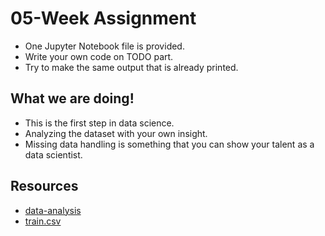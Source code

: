 # 05-Week Assignment
  * One Jupyter Notebook file is provided.
  * Write your own code on TODO part.
  * Try to make the same output that is already printed.
  
## What we are doing!
  * This is the first step in data science.
  * Analyzing the dataset with your own insight.
  * Missing data handling is something that you can show your talent as a data scientist.

## Resources
  * [data-analysis](data-analysis.ipynb)
  * [train.csv](train.csv)
